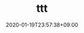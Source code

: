 ---
title: "ttt"
date: 2020-01-19T23:57:38+09:00
draft: true
name: "Titanic Survivors Prediction"
type: "tableau, binary classification"
provider: "kagglekorea"
dataset: "Titanic"
model: "Park Hongseok"
evaluation: "accuracy"
score: "0.91866"
platform: "Kaggle"
platform_url: "https://www.kaggle.com/c/2019-1st-ml-month-with-kakr/leaderboard"
tag: "#execise"
---